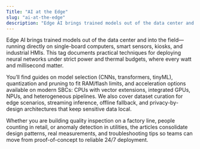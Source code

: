```yaml
---
Title: "AI at the Edge"
slug: "ai-at-the-edge"
description: "Edge AI brings trained models out of the data center and into the field—running directly on single-board computers, smart sensors, kiosks, and industrial HMIs..."
---
```


Edge AI brings trained models out of the data center and into the field—running directly on
single-board computers, smart sensors, kiosks, and industrial HMIs. This tag documents practical
techniques for deploying neural networks under strict power and thermal budgets, where every watt
and millisecond matter.

You’ll find guides on model selection (CNNs, transformers, tinyML), quantization and pruning to
fit RAM/flash limits, and acceleration options available on modern SBCs: CPUs with vector
extensions, integrated GPUs, NPUs, and heterogeneous pipelines. We also cover dataset curation for
edge scenarios, streaming inference, offline fallback, and privacy-by-design architectures that
keep sensitive data local.

Whether you are building quality inspection on a factory line, people counting in retail, or
anomaly detection in utilities, the articles consolidate design patterns, real measurements, and
troubleshooting tips so teams can move from proof-of-concept to reliable 24/7 deployment.